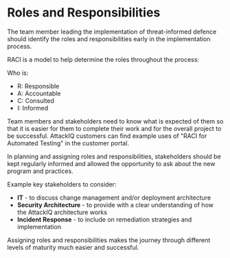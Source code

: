 # Roles and Responsibilities

The team member leading the implementation of threat-informed defence should identify the roles and responsibilities early in the implementation process.

RACI is a model to help determine the roles throughout the process:

Who is:
- R: Responsible
- A: Accountable
- C: Consulted
- I: Informed

Team members and stakeholders need to know what is expected of them so that it is easier for them to complete their work and for the overall project to be successful. AttackIQ customers can find example uses of "RACI for Automated Testing" in the customer portal.

In planning and assigning roles and responsibilities, stakeholders should be kept regularly informed and allowed the opportunity to ask about the new program and practices.

Example key stakeholders to consider:

- **IT** - to discuss change management and/or deployment architecture
- **Security Architecture** - to provide with a clear understanding of how the AttackIQ architecture works
- **Incident Response** - to include on remediation strategies and implementation

Assigning roles and responsibilities makes the journey through different levels of maturity much easier and successful.